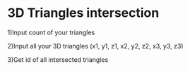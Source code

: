# 3D Triangles intersection

1)Input count of your triangles

2)Input all your 3D triangles (x1, y1, z1, x2, y2, z2, x3, y3, z3)

3)Get id of all intersected triangles
